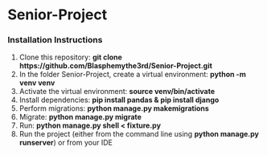 # Senior-Project

<h3>Installation Instructions</h3>
  
  <ol>
  <li>Clone this repository: <b>git clone https://github.com/Blasphemythe3rd/Senior-Project.git</b> </li>
  <li>In the folder Senior-Project, create a virtual environment: <b>python -m venv venv</b> </li>
  <li>Activate the virtual environment:  <b>source venv/bin/activate</b></li>
  <li>Install dependencies:  <b>pip install pandas & pip install django</b></li>
  <li>Perform migrations:  <b>python manage.py makemigrations</b></li> 
  <li>Migrate:  <b>python manage.py migrate</b></li>
  <li>Run:  <b>python manage.py shell < fixture.py</b></li>
  <li>Run the project (either from the command line using  <b>python manage.py runserver</b>) or from your IDE</li>
  
  </ol>
